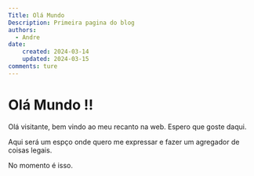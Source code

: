 ```yaml
---
Title: Olá Mundo
Description: Primeira pagina do blog
authors:
  - Andre
date: 
    created: 2024-03-14
    updated: 2024-03-15
comments: ture
---
```


# Olá Mundo !!

Olá visitante, bem vindo ao meu recanto na web.
Espero que goste daqui.
<!-- more -->
Aqui será um espço onde quero me expressar e fazer um agregador de coisas legais.

No momento é isso.